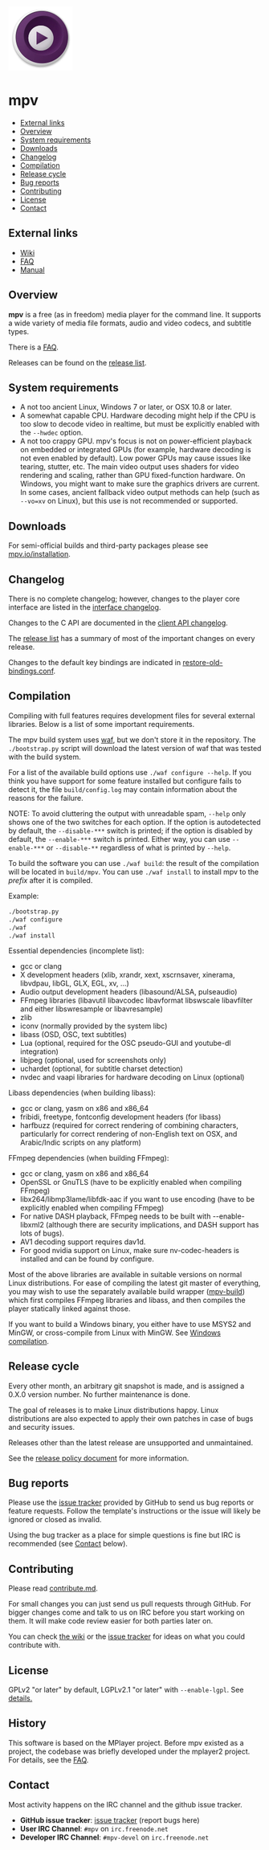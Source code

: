 ![mpv logo](https://raw.githubusercontent.com/mpv-player/mpv.io/master/source/images/mpv-logo-128.png)

# mpv


* [External links](#external-links)
* [Overview](#overview)
* [System requirements](#system-requirements)
* [Downloads](#downloads)
* [Changelog](#changelog)
* [Compilation](#compilation)
* [Release cycle](#release-cycle)
* [Bug reports](#bug-reports)
* [Contributing](#contributing)
* [License](#license)
* [Contact](#contact)


## External links


* [Wiki](https://github.com/mpv-player/mpv/wiki)
* [FAQ][FAQ]
* [Manual](http://mpv.io/manual/master/)


## Overview


**mpv** is a free (as in freedom) media player for the command line. It supports
a wide variety of media file formats, audio and video codecs, and subtitle types.

There is a [FAQ][FAQ].

Releases can be found on the [release list][releases].

## System requirements

- A not too ancient Linux, Windows 7 or later, or OSX 10.8 or later.
- A somewhat capable CPU. Hardware decoding might help if the CPU is too slow to
  decode video in realtime, but must be explicitly enabled with the `--hwdec`
  option.
- A not too crappy GPU. mpv's focus is not on power-efficient playback on
  embedded or integrated GPUs (for example, hardware decoding is not even
  enabled by default). Low power GPUs may cause issues like tearing, stutter,
  etc. The main video output uses shaders for video rendering and scaling,
  rather than GPU fixed-function hardware. On Windows, you might want to make
  sure the graphics drivers are current. In some cases, ancient fallback video
  output methods can help (such as `--vo=xv` on Linux), but this use is not
  recommended or supported.

## Downloads


For semi-official builds and third-party packages please see
[mpv.io/installation](http://mpv.io/installation/).

## Changelog


There is no complete changelog; however, changes to the player core interface
are listed in the [interface changelog][interface-changes].

Changes to the C API are documented in the [client API changelog][api-changes].

The [release list][releases] has a summary of most of the important changes
on every release.

Changes to the default key bindings are indicated in
[restore-old-bindings.conf][restore-old-bindings].

## Compilation


Compiling with full features requires development files for several
external libraries. Below is a list of some important requirements.

The mpv build system uses [waf](https://waf.io/), but we don't store it in the
repository. The `./bootstrap.py` script will download the latest version
of waf that was tested with the build system.

For a list of the available build options use `./waf configure --help`. If
you think you have support for some feature installed but configure fails to
detect it, the file `build/config.log` may contain information about the
reasons for the failure.

NOTE: To avoid cluttering the output with unreadable spam, `--help` only shows
one of the two switches for each option. If the option is autodetected by
default, the `--disable-***` switch is printed; if the option is disabled by
default, the `--enable-***` switch is printed. Either way, you can use
`--enable-***` or `--disable-**` regardless of what is printed by `--help`.

To build the software you can use `./waf build`: the result of the compilation
will be located in `build/mpv`. You can use `./waf install` to install mpv
to the *prefix* after it is compiled.

Example:

    ./bootstrap.py
    ./waf configure
    ./waf
    ./waf install

Essential dependencies (incomplete list):

- gcc or clang
- X development headers (xlib, xrandr, xext, xscrnsaver, xinerama, libvdpau,
  libGL, GLX, EGL, xv, ...)
- Audio output development headers (libasound/ALSA, pulseaudio)
- FFmpeg libraries (libavutil libavcodec libavformat libswscale libavfilter
  and either libswresample or libavresample)
- zlib
- iconv (normally provided by the system libc)
- libass (OSD, OSC, text subtitles)
- Lua (optional, required for the OSC pseudo-GUI and youtube-dl integration)
- libjpeg (optional, used for screenshots only)
- uchardet (optional, for subtitle charset detection)
- nvdec and vaapi libraries for hardware decoding on Linux (optional)

Libass dependencies (when building libass):

- gcc or clang, yasm on x86 and x86_64
- fribidi, freetype, fontconfig development headers (for libass)
- harfbuzz (required for correct rendering of combining characters, particularly
  for correct rendering of non-English text on OSX, and Arabic/Indic scripts on
  any platform)

FFmpeg dependencies (when building FFmpeg):

- gcc or clang, yasm on x86 and x86_64
- OpenSSL or GnuTLS (have to be explicitly enabled when compiling FFmpeg)
- libx264/libmp3lame/libfdk-aac if you want to use encoding (have to be
  explicitly enabled when compiling FFmpeg)
- For native DASH playback, FFmpeg needs to be built with --enable-libxml2
  (although there are security implications, and DASH support has lots of bugs).
- AV1 decoding support requires dav1d.
- For good nvidia support on Linux, make sure nv-codec-headers is installed
  and can be found by configure.

Most of the above libraries are available in suitable versions on normal
Linux distributions. For ease of compiling the latest git master of everything,
you may wish to use the separately available build wrapper ([mpv-build][mpv-build])
which first compiles FFmpeg libraries and libass, and then compiles the player
statically linked against those.

If you want to build a Windows binary, you either have to use MSYS2 and MinGW,
or cross-compile from Linux with MinGW. See
[Windows compilation][windows_compilation].


## Release cycle

Every other month, an arbitrary git snapshot is made, and is assigned
a 0.X.0 version number. No further maintenance is done.

The goal of releases is to make Linux distributions happy. Linux distributions
are also expected to apply their own patches in case of bugs and security
issues.

Releases other than the latest release are unsupported and unmaintained.

See the [release policy document][release-policy] for more information.

## Bug reports


Please use the [issue tracker][issue-tracker] provided by GitHub to send us bug
reports or feature requests. Follow the template's instructions or the issue
will likely be ignored or closed as invalid.

Using the bug tracker as a place for simple questions is fine but IRC is
recommended (see [Contact](#Contact) below).

## Contributing


Please read [contribute.md][contribute.md].

For small changes you can just send us pull requests through GitHub. For bigger
changes come and talk to us on IRC before you start working on them. It will
make code review easier for both parties later on.

You can check [the wiki](https://github.com/mpv-player/mpv/wiki/Stuff-to-do)
or the [issue tracker](https://github.com/mpv-player/mpv/issues?q=is%3Aopen+is%3Aissue+label%3A%22feature+request%22)
for ideas on what you could contribute with.

## License

GPLv2 "or later" by default, LGPLv2.1 "or later" with `--enable-lgpl`.
See [details.](https://github.com/mpv-player/mpv/blob/master/Copyright)

## History

This software is based on the MPlayer project. Before mpv existed as a project,
the codebase was briefly developed under the mplayer2 project. For details,
see the [FAQ][FAQ].

## Contact


Most activity happens on the IRC channel and the github issue tracker.

- **GitHub issue tracker**: [issue tracker][issue-tracker] (report bugs here)
- **User IRC Channel**: `#mpv` on `irc.freenode.net`
- **Developer IRC Channel**: `#mpv-devel` on `irc.freenode.net`

[FAQ]: https://github.com/mpv-player/mpv/wiki/FAQ
[releases]: https://github.com/mpv-player/mpv/releases
[mpv-build]: https://github.com/mpv-player/mpv-build
[issue-tracker]:  https://github.com/mpv-player/mpv/issues
[release-policy]: https://github.com/mpv-player/mpv/blob/master/DOCS/release-policy.md
[windows_compilation]: https://github.com/mpv-player/mpv/blob/master/DOCS/compile-windows.md
[interface-changes]: https://github.com/mpv-player/mpv/blob/master/DOCS/interface-changes.rst
[api-changes]: https://github.com/mpv-player/mpv/blob/master/DOCS/client-api-changes.rst
[restore-old-bindings]: https://github.com/mpv-player/mpv/blob/master/etc/restore-old-bindings.conf
[contribute.md]: https://github.com/mpv-player/mpv/blob/master/DOCS/contribute.md
